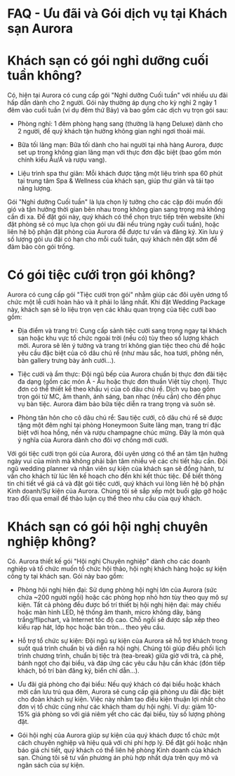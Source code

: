 # FAQ - Ưu đãi và Gói dịch vụ tại Khách sạn Aurora

# Khách sạn có gói nghỉ dưỡng cuối tuần không?

Có, hiện tại Aurora có cung cấp gói "Nghỉ dưỡng Cuối tuần" với nhiều ưu đãi hấp dẫn dành cho 2 người. Gói này thường áp dụng cho kỳ nghỉ 2 ngày 1 đêm vào cuối tuần (ví dụ đêm thứ Bảy) và bao gồm các dịch vụ trọn gói sau:

- Phòng nghỉ: 1 đêm phòng hạng sang (thường là hạng Deluxe) dành cho 2 người, để quý khách tận hưởng không gian nghỉ ngơi thoải mái.

- Bữa tối lãng mạn: Bữa tối dành cho hai người tại nhà hàng Aurora, được set up trong không gian lãng mạn với thực đơn đặc biệt (bao gồm món chính kiểu Âu/Á và rượu vang).

- Liệu trình spa thư giãn: Mỗi khách được tặng một liệu trình spa 60 phút tại trung tâm Spa & Wellness của khách sạn, giúp thư giãn và tái tạo năng lượng.

Gói "Nghỉ dưỡng Cuối tuần" là lựa chọn lý tưởng cho các cặp đôi muốn đổi gió và tận hưởng thời gian bên nhau trong không gian sang trọng mà không cần đi xa. Để đặt gói này, quý khách có thể chọn trực tiếp trên website (khi đặt phòng sẽ có mục lựa chọn gói ưu đãi nếu trùng ngày cuối tuần), hoặc liên hệ bộ phận đặt phòng của Aurora để được tư vấn và đăng ký. Xin lưu ý số lượng gói ưu đãi có hạn cho mỗi cuối tuần, quý khách nên đặt sớm để đảm bảo còn gói trống.

# Có gói tiệc cưới trọn gói không?

Aurora có cung cấp gói "Tiệc cưới trọn gói" nhằm giúp các đôi uyên ương tổ chức một lễ cưới hoàn hảo và ít phải lo lắng nhất. Khi đặt Wedding Package này, khách sạn sẽ lo liệu trọn vẹn các khâu quan trọng của tiệc cưới bao gồm:

- Địa điểm và trang trí: Cung cấp sảnh tiệc cưới sang trọng ngay tại khách sạn hoặc khu vực tổ chức ngoài trời (nếu có) tùy theo số lượng khách mời. Aurora sẽ lên ý tưởng và trang trí không gian tiệc theo chủ đề hoặc yêu cầu đặc biệt của cô dâu chú rể (như màu sắc, hoa tươi, phông nền, bàn gallery trưng bày ảnh cưới...).

- Tiệc cưới và ẩm thực: Đội ngũ bếp của Aurora chuẩn bị thực đơn đãi tiệc đa dạng (gồm các món Á - Âu hoặc thực đơn thuần Việt tùy chọn). Thực đơn có thể thiết kế theo khẩu vị của cô dâu chú rể. Dịch vụ bao gồm trọn gói từ MC, âm thanh, ánh sáng, ban nhạc (nếu cần) cho đến phục vụ bàn tiệc. Aurora đảm bảo bữa tiệc diễn ra trang trọng và suôn sẻ.

- Phòng tân hôn cho cô dâu chú rể: Sau tiệc cưới, cô dâu chú rể sẽ được tặng một đêm nghỉ tại phòng Honeymoon Suite lãng mạn, trang trí đặc biệt với hoa hồng, nến và rượu champagne chúc mừng. Đây là món quà ý nghĩa của Aurora dành cho đôi vợ chồng mới cưới.

Với gói tiệc cưới trọn gói của Aurora, đôi uyên ương có thể an tâm tận hưởng ngày vui của mình mà không phải bận tâm nhiều về các chi tiết hậu cần. Đội ngũ wedding planner và nhân viên sự kiện của khách sạn sẽ đồng hành, tư vấn cho khách từ lúc lên kế hoạch cho đến khi kết thúc tiệc. Để biết thông tin chi tiết về giá cả và đặt gói tiệc cưới, quý khách vui lòng liên hệ bộ phận Kinh doanh/Sự kiện của Aurora. Chúng tôi sẽ sắp xếp một buổi gặp gỡ hoặc trao đổi qua email để thảo luận cụ thể theo nhu cầu của quý khách.

# Khách sạn có gói hội nghị chuyên nghiệp không?

Có. Aurora thiết kế gói "Hội nghị Chuyên nghiệp" dành cho các doanh nghiệp và tổ chức muốn tổ chức hội thảo, hội nghị khách hàng hoặc sự kiện công ty tại khách sạn. Gói này bao gồm:

- Phòng hội nghị hiện đại: Sử dụng phòng hội nghị lớn của Aurora (sức chứa ~200 người ngồi) hoặc các phòng họp nhỏ hơn tùy theo quy mô sự kiện. Tất cả phòng đều được bố trí thiết bị hội nghị hiện đại: máy chiếu hoặc màn hình LED, hệ thống âm thanh, micro không dây, bảng trắng/flipchart, và Internet tốc độ cao. Chỗ ngồi sẽ được sắp xếp theo kiểu rạp hát, lớp học hoặc bàn tròn... theo yêu cầu.

- Hỗ trợ tổ chức sự kiện: Đội ngũ sự kiện của Aurora sẽ hỗ trợ khách trong suốt quá trình chuẩn bị và diễn ra hội nghị. Chúng tôi giúp điều phối lịch trình chương trình, chuẩn bị tiệc trà (tea-break) giữa giờ với trà, cà phê, bánh ngọt cho đại biểu, và đáp ứng các yêu cầu hậu cần khác (đón tiếp khách, bố trí bàn đăng ký, biển chỉ dẫn...).

- Ưu đãi giá phòng cho đại biểu: Nếu quý khách có đại biểu hoặc khách mời cần lưu trú qua đêm, Aurora sẽ cung cấp giá phòng ưu đãi đặc biệt cho đoàn khách sự kiện. Việc này nhằm tạo điều kiện thuận lợi nhất cho đơn vị tổ chức cũng như các khách tham dự hội nghị. Ví dụ: giảm 10-15% giá phòng so với giá niêm yết cho các đại biểu, tùy số lượng phòng đặt.

- Gói hội nghị của Aurora giúp sự kiện của quý khách được tổ chức một cách chuyên nghiệp và hiệu quả với chi phí hợp lý. Để đặt gói hoặc nhận báo giá chi tiết, quý khách có thể liên hệ phòng Kinh doanh của khách sạn. Chúng tôi sẽ tư vấn phương án phù hợp nhất dựa trên quy mô và ngân sách của sự kiện.